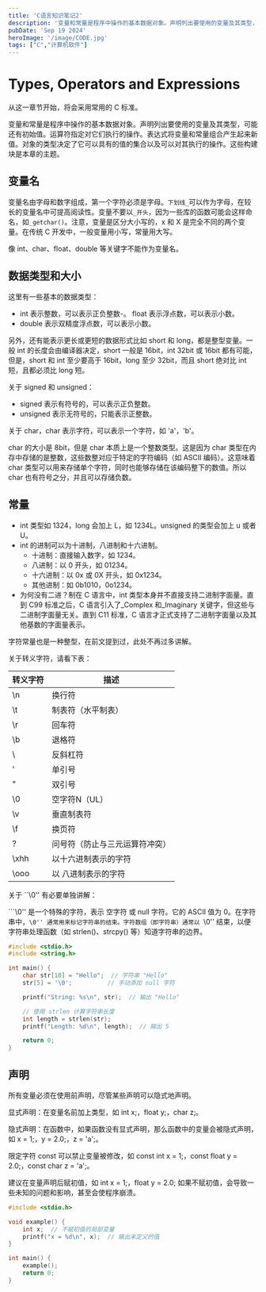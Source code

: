 ```yaml
---
title: 'C语言知识笔记2'
description: '变量和常量是程序中操作的基本数据对象。声明列出要使用的变量及其类型，可能还有初始值。运算符指定对它们执行的操作。表达式将变量和常量组合产生起来新值。对象的类型决定了它可以具有的值的集合以及可以对其执行的操作。这些构建块是本章的主题。'
pubDate: 'Sep 19 2024'
heroImage: '/image/CODE.jpg'
tags: ["C","计算机软件"]
---
```

# Types, Operators and Expressions

从这一章节开始，将会采用常用的 C 标准。

变量和常量是程序中操作的基本数据对象。声明列出要使用的变量及其类型，可能还有初始值。运算符指定对它们执行的操作。表达式将变量和常量组合产生起来新值。对象的类型决定了它可以具有的值的集合以及可以对其执行的操作。这些构建块是本章的主题。

## 变量名
变量名由字母和数字组成，第一个字符必须是字母。`下划线_`可以作为字母，在较长的变量名中可提高阅读性。变量不要以`_开头`，因为一些库的函数可能会这样命名，如`_getchar()`。注意，变量是区分大小写的，x 和 X 是完全不同的两个变量。在传统 C 开发中，一般变量用小写，常量用大写。

像 int、char、float、double 等关键字不能作为变量名。

## 数据类型和大小

这里有一些基本的数据类型：

- int 表示整数，可以表示正负整数-。
 float 表示浮点数，可以表示小数。
- double 表示双精度浮点数，可以表示小数。

另外，还有能表示更长或更短的数据形式比如 short 和 long，都是整型变量。一般 int 的长度会由编译器决定，short 一般是 16bit，int 32bit 或 16bit 都有可能，但是，short 和 int 至少要高于 16bit，long 至少 32bit，而且 short 绝对比 int 短，且都必须比 long 短。

关于 signed 和 unsigned：

- signed 表示有符号的，可以表示正负整数。
- unsigned 表示无符号的，只能表示正整数。

关于 char，char 表示字符，可以表示一个字符，如 'a'，'b'。

char 的大小是 8bit，但是 char 本质上是一个整数类型。这是因为 char 类型在内存中存储的是整数，这些数整对应于特定的字符编码（如 ASCII 编码）。这意味着 char 类型可以用来存储单个字符，同时也能够存储在该编码整下的数值。所以 char 也有符号之分，并且可以存储负数。

## 常量

- int 类型如 1324，long 会加上 L，如 1234L。unsigned 的类型会加上 u 或者 U。
- int 的进制可以为十进制，八进制和十六进制。
  - 十进制：直接输入数字，如 1234。
  - 八进制：以 0 开头，如 01234。
  - 十六进制：以 0x 或 0X 开头，如 0x1234。
  - 其他进制：如 0b1010，0o1234。
- 为何没有二进？制在 C 语言中，int 类型本身并不直接支持二进制字面量。直到 C99 标准之后，C 语言引入了_Complex 和_Imaginary 关键字，但这些与二进制字面量无关。直到 C11 标准，C 语言才正式支持了二进制字面量以及其他基数的字面量表示。

字符常量也是一种整型，在前文提到过，此处不再过多讲解。

关于转义字符，请看下表：

| 转义字符 | 描述                 |
|----------|----------------------|
| \n       | 换行符               |
| \t       | 制表符（水平制表）   |
| \r       | 回车符               |
| \b       | 退格符               |
| \\       | 反斜杠符             |
| \'       | 单引号               |
| \"       | 双引号               |
| \0       | 空字符N（UL）        |
| \v       | 垂直制表符           |
| \f       | 换页符               |
| \?       | 问号符（防止与三元运算符冲突） |
| \xhh     | 以十六进制表示的字符 |
| \ooo     |以 八进制表示的字符   |

关于 ``\0'' 有必要单独讲解：

```\0'' 是一个特殊的字符，表示 空字符 或 null 字符。它的 ASCII 值为 0。在字符串中，``\0'' 通常用来标记字符串的结束。字符数组（即字符串）通常以 ``\0'' 结束，以便字符串处理函数（如 strlen()、strcpy() 等）知道字符串的边界。

```c
#include <stdio.h>
#include <string.h>

int main() {
    char str[10] = "Hello";  // 字符串 "Hello"
    str[5] = '\0';          // 手动添加 null 字符

    printf("String: %s\n", str);  // 输出 "Hello"

    // 使用 strlen 计算字符串长度
    int length = strlen(str);
    printf("Length: %d\n", length);  // 输出 5

    return 0;
}
```

## 声明

所有变量必须在使用前声明，尽管某些声明可以隐式地声明。

显式声明：在变量名前加上类型，如 int x;，float y;，char z;。

隐式声明：在函数中，如果函数没有显式声明，那么函数中的变量会被隐式声明，如 x = 1;，y = 2.0;，z = 'a';。

限定字符 const 可以禁止变量被修改，如 const int x = 1;，const float y = 2.0;，const char z = 'a';。

建议在变量声明后赋初值，如 int x = 1;，float y = 2.0; 如果不赋初值，会导致一些未知的问题和影响，甚至会使程序崩溃。

```c
#include <stdio.h>

void example() {
    int x;  // 不赋初值的局部变量
    printf("x = %d\n", x);  // 输出未定义的值
}

int main() {
    example();
    return 0;
}
